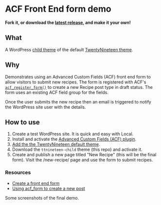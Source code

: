 # ACF Front End form demo

__Fork it, or download the [latest release](https://github.com/colorful-tones/acf-front-end-form-demo/releases), and make it your own!__

## What

A WordPress [child theme](https://developer.wordpress.org/themes/advanced-topics/child-themes/) of the default [TwentyNineteen theme](https://wordpress.org/themes/twentynineteen/).

## Why

Demonstrates using an Advanced Custom Fields (ACF) front end form to allow visitors to submit new recipes. The form is registered with ACF's [`acf_register_form()`](https://www.advancedcustomfields.com/resources/acf_register_form/) to create a new Recipe post type in draft status. The form uses an existing ACF field group for the fields.

Once the user submits the new recipe then an email is triggered to notify the WordPress site user with the details.

## How to use

1. Create a test WordPress site. It is quick and easy with Local.
2. Install and activate the [Advanced Custom Fields (ACF) plugin](https://wordpress.org/plugins/advanced-custom-fields/).
3. [Add the the TwentyNineteen default theme](https://wordpress.org/documentation/article/work-with-themes/#adding-new-themes-using-the-administration-screens).
4. Download the `ttnineteen-child` theme (this repo) and activate it.
5. Create and publish a new page titled "New Recipe" (this will be the final form). Visit the /new-recipe/ page and use the form to submit recipes.

### Resources

- [Create a front end form](https://www.advancedcustomfields.com/resources/create-a-front-end-form/)
- [Using acf_form to create a new post](https://www.advancedcustomfields.com/resources/using-acf_form-to-create-a-new-post/)

Some screenshots of the final demo.
